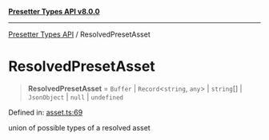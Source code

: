 [**Presetter Types API v8.0.0**](../README.md)

***

[Presetter Types API](../README.md) / ResolvedPresetAsset

# ResolvedPresetAsset

> **ResolvedPresetAsset** = `Buffer` \| `Record`\<`string`, `any`\> \| `string`[] \| `JsonObject` \| `null` \| `undefined`

Defined in: [asset.ts:69](https://github.com/alvis/presetter/blob/master/packages/types/src/asset.ts#L69)

union of possible types of a resolved asset

